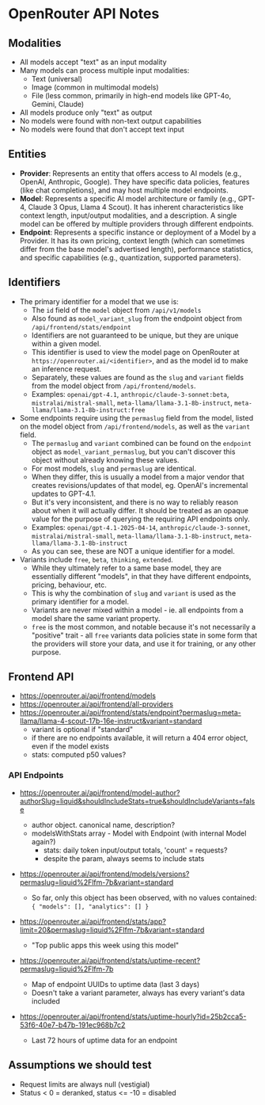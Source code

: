 # OpenRouter API Notes

## Modalities

- All models accept "text" as an input modality
- Many models can process multiple input modalities:
  - Text (universal)
  - Image (common in multimodal models)
  - File (less common, primarily in high-end models like GPT-4o, Gemini, Claude)
- All models produce only "text" as output
- No models were found with non-text output capabilities
- No models were found that don't accept text input

## Entities

- **Provider**: Represents an entity that offers access to AI models (e.g., OpenAI, Anthropic, Google). They have specific data policies, features (like chat completions), and may host multiple model endpoints.
- **Model**: Represents a specific AI model architecture or family (e.g., GPT-4, Claude 3 Opus, Llama 4 Scout). It has inherent characteristics like context length, input/output modalities, and a description. A single model can be offered by multiple providers through different endpoints.
- **Endpoint**: Represents a specific instance or deployment of a Model by a Provider. It has its own pricing, context length (which can sometimes differ from the base model's advertised length), performance statistics, and specific capabilities (e.g., quantization, supported parameters).

## Identifiers

- The primary identifier for a model that we use is:
  - The `id` field of the `model` object from `/api/v1/models`
  - Also found as `model_variant_slug` from the endpoint object from `/api/frontend/stats/endpoint`
  - Identifiers are not guaranteed to be unique, but they are unique within a given model.
  - This identifier is used to view the model page on OpenRouter at `https://openrouter.ai/<identifier>`, and as the model id to make an inference request.
  - Separately, these values are found as the `slug` and `variant` fields from the model object from `/api/frontend/models`.
  - Examples: `openai/gpt-4.1`, `anthropic/claude-3-sonnet:beta`, `mistralai/mistral-small`, `meta-llama/llama-3.1-8b-instruct`, `meta-llama/llama-3.1-8b-instruct:free`
- Some endpoints require using the `permaslug` field from the model, listed on the model object from `/api/frontend/models`, as well as the `variant` field.
  - The `permaslug` and `variant` combined can be found on the `endpoint` object as `model_variant_permaslug`, but you can't discover this object without already knowing these values.
  - For most models, `slug` and `permaslug` are identical.
  - When they differ, this is usually a model from a major vendor that creates revisions/updates of that model, eg. OpenAI's incremental updates to GPT-4.1.
  - But it's very inconsistent, and there is no way to reliably reason about when it will actually differ. It should be treated as an opaque value for the purpose of querying the requiring API endpoints only.
  - Examples: `openai/gpt-4.1-2025-04-14`, `anthropic/claude-3-sonnet`, `mistralai/mistral-small`, `meta-llama/llama-3.1-8b-instruct`, `meta-llama/llama-3.1-8b-instruct`
  - As you can see, these are NOT a unique identifier for a model.
- Variants include `free`, `beta`, `thinking`, `extended`.
  - While they ultimately refer to a same base model, they are essentially different "models", in that they have different endpoints, pricing, behaviour, etc.
  - This is why the combination of `slug` and `variant` is used as the primary identifier for a model.
  - Variants are never mixed within a model - ie. all endpoints from a model share the same variant property.
  - `free` is the most common, and notable because it's not necessarily a "positive" trait - all `free` variants data policies state in some form that the providers will store your data, and use it for training, or any other purpose.

## Frontend API

- https://openrouter.ai/api/frontend/models
- https://openrouter.ai/api/frontend/all-providers
- https://openrouter.ai/api/frontend/stats/endpoint?permaslug=meta-llama/llama-4-scout-17b-16e-instruct&variant=standard
  - variant is optional if "standard"
  - if there are no endpoints available, it will return a 404 error object, even if the model exists
  - stats: computed p50 values?

### API Endpoints

- https://openrouter.ai/api/frontend/model-author?authorSlug=liquid&shouldIncludeStats=true&shouldIncludeVariants=false

  - author object. canonical name, description?
  - modelsWithStats array - Model with Endpoint (with internal Model again?)
    - stats: daily token input/output totals, 'count' = requests?
    - despite the param, always seems to include stats

- https://openrouter.ai/api/frontend/models/versions?permaslug=liquid%2Flfm-7b&variant=standard

  - So far, only this object has been observed, with no values contained: `{ "models": [], "analytics": [] }`

- https://openrouter.ai/api/frontend/stats/app?limit=20&permaslug=liquid%2Flfm-7b&variant=standard

  - "Top public apps this week using this model"

- https://openrouter.ai/api/frontend/stats/uptime-recent?permaslug=liquid%2Flfm-7b

  - Map of endpoint UUIDs to uptime data (last 3 days)
  - Doesn't take a variant parameter, always has every variant's data included

- https://openrouter.ai/api/frontend/stats/uptime-hourly?id=25b2cca5-53f6-40e7-b47b-191ec968b7c2

  - Last 72 hours of uptime data for an endpoint

## Assumptions we should test

- Request limits are always null (vestigial)
- Status < 0 = deranked, status <= -10 = disabled
